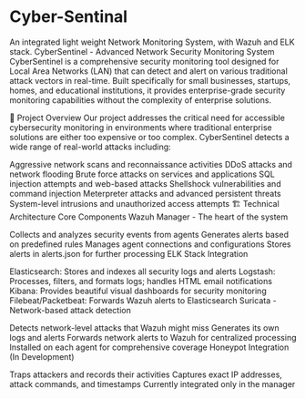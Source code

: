 # Cyber-Sentinal
An integrated light weight Network Monitoring System, with Wazuh and ELK stack.
CyberSentinel - Advanced Network Security Monitoring System
CyberSentinel is a comprehensive security monitoring tool designed for Local Area Networks (LAN) that can detect and alert on various traditional attack vectors in real-time. Built specifically for small businesses, startups, homes, and educational institutions, it provides enterprise-grade security monitoring capabilities without the complexity of enterprise solutions.

🎯 Project Overview
Our project addresses the critical need for accessible cybersecurity monitoring in environments where traditional enterprise solutions are either too expensive or too complex. CyberSentinel detects a wide range of real-world attacks including:

Aggressive network scans and reconnaissance activities
DDoS attacks and network flooding
Brute force attacks on services and applications
SQL injection attempts and web-based attacks
Shellshock vulnerabilities and command injection
Meterpreter attacks and advanced persistent threats
System-level intrusions and unauthorized access attempts
🏗️ Technical Architecture
Core Components
Wazuh Manager - The heart of the system

Collects and analyzes security events from agents
Generates alerts based on predefined rules
Manages agent connections and configurations
Stores alerts in alerts.json for further processing
ELK Stack Integration

Elasticsearch: Stores and indexes all security logs and alerts
Logstash: Processes, filters, and formats logs; handles HTML email notifications
Kibana: Provides beautiful visual dashboards for security monitoring
Filebeat/Packetbeat: Forwards Wazuh alerts to Elasticsearch
Suricata - Network-based attack detection

Detects network-level attacks that Wazuh might miss
Generates its own logs and alerts
Forwards network alerts to Wazuh for centralized processing
Installed on each agent for comprehensive coverage
Honeypot Integration (In Development)

Traps attackers and records their activities
Captures exact IP addresses, attack commands, and timestamps
Currently integrated only in the manager
